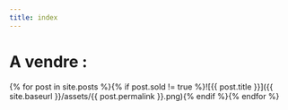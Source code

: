 ```yaml
---
title: index
---
```

# A vendre :

{% for post in site.posts %}{% if post.sold != true %}![{{ post.title }}]({{ site.baseurl }}/assets/{{ post.permalink }}.png){% endif %}{% endfor %}
